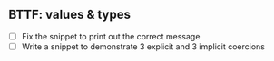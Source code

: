 ## BTTF: values & types

* [ ] Fix the snippet to print out the correct message
* [ ] Write a snippet to demonstrate 3 explicit and 3 implicit coercions
